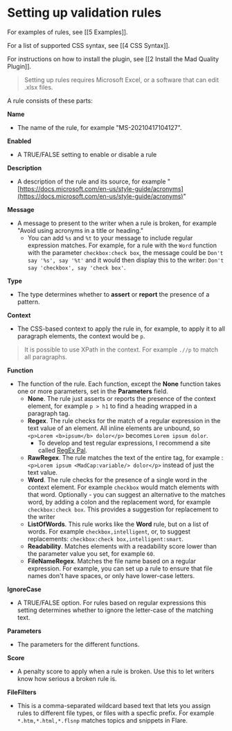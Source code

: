 # Setting up validation rules

For examples of rules, see [[5 Examples]].

For a list of supported CSS syntax, see [[4 CSS Syntax]].

For instructions on how to install the plugin, see [[2 Install the Mad Quality Plugin]].
        
> Setting up rules requires Microsoft Excel, or a software that can edit .xlsx files. 

A rule consists of these parts:

**Name**
- The name of the rule, for example "MS-20210417104127".

**Enabled**
- A TRUE/FALSE setting to enable or disable a rule

**Description**
- A description of the rule and its source, for example "[https://docs.microsoft.com/en-us/style-guide/acronyms](https://docs.microsoft.com/en-us/style-guide/acronyms)"

**Message**
- A message to present to the writer when a rule is broken, for example "Avoid using acronyms in a title or heading."
	- You can add `%s` and `%t` to your message to include regular expression matches. For example, for a rule with the `Word` function with the parameter `checkbox:check box`, the message could be `Don't say '%s', say '%t'` and it would then display this to the writer: `Don't say 'checkbox', say 'check box'`.

**Type**
- The type determines whether to **assert** or **report** the presence of a pattern.    

**Context**
- The CSS-based context to apply the rule in, for example, to apply it to all paragraph elements, the context would be `p`.

> It is possible to use XPath in the context. For example `.//p` to match all paragraphs.

**Function**
- The function of the rule. Each function, except the **None** function takes one or more parameters, set in the **Parameters** field. 
	- **None**. The rule just asserts or reports the presence of the context element, for example `p > h1` to find a heading wrapped in a paragraph tag.
	- **Regex**. The rule checks for the match of a regular expression in the text value of an element. All inline elements are unbound, so `<p>Lorem <b>ipsum</b> dolor</p>` becomes `Lorem ipsum dolor`.
		- To develop and test regular expressions, I recommend a site called [RegEx Pal](https://www.regexpal.com/).
	- **RawRegex**. The rule matches the text of the entire tag, for example :`<p>Lorem ipsum <MadCap:variable/> dolor</p>` instead of just the text value.
	- **Word**. The rule checks for the presence of a single word in the context element. For example `checkbox` would match elements with that word.  Optionally - you can suggest an alternative to the matches word, by adding a colon and the replacement word, for example `checkbox:check box`. This provides a suggestion for replacement to the writer
	- **ListOfWords**. This rule works like the **Word** rule, but on a list of words. For example `checkbox,intelligent`, or, to suggest replacements: `checkbox:check box,intelligent:smart`.
	- **Readability**. Matches elements with a readability score lower than the parameter value you set, for example `60`.
	- **FileNameRegex**. Matches the file name based on a regular expression. For example, you can set up a rule to ensure that file names don't have spaces, or only have lower-case letters. 
	
**IgnoreCase**
- A TRUE/FALSE option. For rules based on regular expressions this setting determines whether to ignore the letter-case of the matching text. 

**Parameters**
- The parameters for the different functions. 

**Score**
- A penalty score to apply when a rule is broken. Use this to let writers know how serious a broken rule is.

**FileFilters**
- This is a comma-separated wildcard based text that lets you assign rules to different file types, or files with a specfic prefix. For example `*.htm,*.html,*.flsnp` matches topics and snippets in Flare. 




 